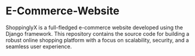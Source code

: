# E-Commerce-Website
ShoppinglyX is a full-fledged e-commerce website developed using the Django framework. This repository contains the source code for building a robust online shopping platform with a focus on scalability, security, and a seamless user experience.
